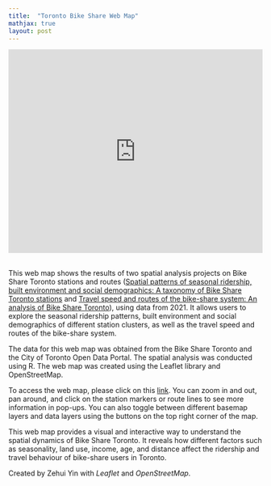 ```yaml
---
title:  "Toronto Bike Share Web Map"
mathjax: true
layout: post
---
```


<style>.embed-container {position: relative; padding-bottom: 80%; height: 0; max-width: 100%;} .embed-container iframe, .embed-container object, .embed-container iframe{position: absolute; top: 0; left: 0; width: 100%; height: 100%;} small{position: absolute; z-index: 40; bottom: 0; margin-bottom: -15px;}</style><div class="embed-container"><iframe width=100% height=100% frameborder="0" scrolling="no" marginheight="0" marginwidth="0" title="Toronto_Bike_Share_Web_Map" src="https://zehuiyin.github.io/Toronto_Bike_Share_Web_Map/"></iframe></div>
<p style="margin-bottom:0.8cm;"></p>

This web map shows the results of two spatial analysis projects on Bike Share Toronto stations and routes ([Spatial patterns of seasonal ridership, built environment and social demographics: A taxonomy of Bike Share Toronto stations](https://github.com/zehuiyin/cluster_analysis_toronto_bikeshare) and [Travel speed and routes of the bike-share system: An analysis of Bike Share Toronto](https://github.com/zehuiyin/travel_speed_and_routes_toronto_bikeshare)), using data from 2021. It allows users to explore the seasonal ridership patterns, built environment and social demographics of different station clusters, as well as the travel speed and routes of the bike-share system.
<!-- readmore -->
The data for this web map was obtained from the Bike Share Toronto and the City of Toronto Open Data Portal. The spatial analysis was conducted using R. The web map was created using the Leaflet library and OpenStreetMap.

To access the web map, please click on this [link](https://zehuiyin.github.io/Toronto_Bike_Share_Web_Map/). You can zoom in and out, pan around, and click on the station markers or route lines to see more information in pop-ups. You can also toggle between different basemap layers and data layers using the buttons on the top right corner of the map.

This web map provides a visual and interactive way to understand the spatial dynamics of Bike Share Toronto. It reveals how different factors such as seasonality, land use, income, age, and distance affect the ridership and travel behaviour of bike-share users in Toronto.

Created by Zehui Yin with <i>Leaflet</i> and <i>OpenStreetMap</i>.
